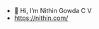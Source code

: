 - 👋 Hi, I’m Nithin Gowda C V
- https://nithin.com/



<!---
nithingowdacv8/nithingowdacv8 is a ✨ special ✨ repository because its `README.md` (this file) appears on your GitHub profile.
You can click the Preview link to take a look at your changes.
--->
